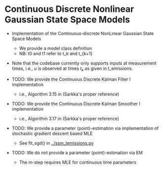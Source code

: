 # Continuous Discrete Nonlinear Gaussian State Space Models

- Implementation of the Continuous-discrete NonLinear Gaussian State Space Models
    - We provide a model class definition
    - NB: t0 and t1 refer to t_k and t_{k+1}

- Note that the codebase currently only supports inputs at measurement times, i.e., $u$ is observed at times $t_k$ as given in t_emissions.
    
- TODO: We provide the Continuous Discrete Kalman Filter I implementation
    - i.e., Algorithm 3.15 in (Sarkka's proper reference)

- TODO: We provide the Continuous Discrete Kalman Smoother I implementation
    - i.e., Algorithm 3.17 in (Sarkka's proper reference)
    
- TODO: We provide a parameter (point)-estimation via  implementation of stochastic gradient descent based MLE
    - See fit_sgd() in [../ssm_temissions.py](../ssm_temissions.py)
    
- TODO: We do not provide a parameter (point)-estimation via EM
    - The m-step requires MLE for continuous time parameters


